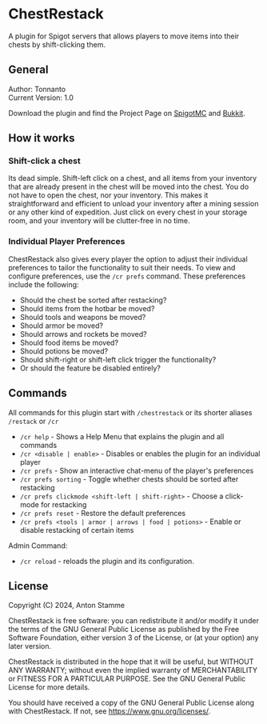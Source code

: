 # ChestRestack
A plugin for Spigot servers that allows players to move items into their chests by shift-clicking them.

## General
Author: Tonnanto  
Current Version: 1.0

Download the plugin and find the Project Page on [SpigotMC](https://www.spigotmc.org/resources/chestrestack.115472/) and [Bukkit](https://dev.bukkit.org/projects/chestrestack).

## How it works

### Shift-click a chest
Its dead simple. 
Shift-left click on a chest, and all items from your inventory that are already present in the chest will be moved into the chest. 
You do not have to open the chest, nor your inventory.
This makes it straightforward and efficient to unload your inventory after a mining session or any other kind of expedition. 
Just click on every chest in your storage room, and your inventory will be clutter-free in no time.

### Individual Player Preferences
ChestRestack also gives every player the option to adjust their individual preferences to tailor the functionality to suit their needs.
To view and configure preferences, use the `/cr prefs` command.
These preferences include the following:
- Should the chest be sorted after restacking?
- Should items from the hotbar be moved?
- Should tools and weapons be moved?
- Should armor be moved?
- Should arrows and rockets be moved?
- Should food items be moved?
- Should potions be moved?
- Should shift-right or shift-left click trigger the functionality?
- Or should the feature be disabled entirely?

## Commands
All commands for this plugin start with `/chestrestack` or its shorter aliases `/restack` or `/cr`
- `/cr help` - Shows a Help Menu that explains the plugin and all commands
- `/cr <disable | enable>` - Disables or enables the plugin for an individual player
- `/cr prefs` - Show an interactive chat-menu of the player's preferences
- `/cr prefs sorting` - Toggle whether chests should be sorted after restacking
- `/cr prefs clickmode <shift-left | shift-right>` - Choose a click-mode for restacking
- `/cr prefs reset` - Restore the default preferences
- `/cr prefs <tools | armor | arrows | food | potions>` - Enable or disable restacking of certain items

Admin Command:
- `/cr reload` - reloads the plugin and its configuration.

## License
Copyright (C) 2024, Anton Stamme

ChestRestack is free software: you can redistribute it and/or modify
it under the terms of the GNU General Public License as published by
the Free Software Foundation, either version 3 of the License, or
(at your option) any later version.

ChestRestack is distributed in the hope that it will be useful,
but WITHOUT ANY WARRANTY; without even the implied warranty of
MERCHANTABILITY or FITNESS FOR A PARTICULAR PURPOSE. See the
GNU General Public License for more details.

You should have received a copy of the GNU General Public License
along with ChestRestack. If not, see <https://www.gnu.org/licenses/>.